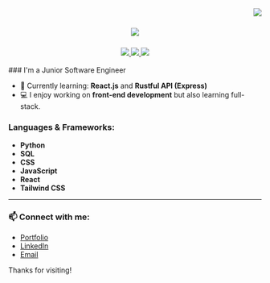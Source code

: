 <img align="right" src="https://visitor-badge.laobi.icu/badge?page_id=S-Lencovsky.S-Lencovsky" />
<h1 align="center">
  <a href="https://git.io/typing-svg">
    <img src="https://readme-typing-svg.demolab.com?font=Fira+Code&duration=2000&pause=50&width=435&lines=Hello!;I'm+Shai+Lencovsky" />
  </a>
</h1>
<h3 align="center">
  <a href="https://projects-blush-tau.vercel.app/">
  <img src="https://img.shields.io/badge/Portfolio-255E63?style=for-the-badge&logo=About.me&logoColor=white">
    </a>
  <a href="https://www.linkedin.com/in/shai-lencovsky/">
    <img src="https://img.shields.io/badge/LinkedIn-0077B5?style=for-the-badge&logo=linkedin&logoColor=white">
    </a>
  <a href="https://www.codewars.com/users/Shaishi1">
  <img src="https://img.shields.io/badge/Codewars-B1361E?style=for-the-badge&logo=Codewars&logoColor=white">
    </a>
</h3>
### I'm a Junior Software Engineer

- 🌱 Currently learning: **React.js** and **Rustful API (Express)**
- 💻 I enjoy working on **front-end development** but also learning full-stack.
  
### Languages & Frameworks:
- **Python**
- **SQL**
- **CSS**
- **JavaScript**
- **React**
- **Tailwind CSS**

---

### 📫 Connect with me:

- [Portfolio](https://projects-blush-tau.vercel.app/)
- [LinkedIn](https://www.linkedin.com/in/shai-lencovsky)
- [Email](mailto:Shaishi1@hotmail.com)

Thanks for visiting!
